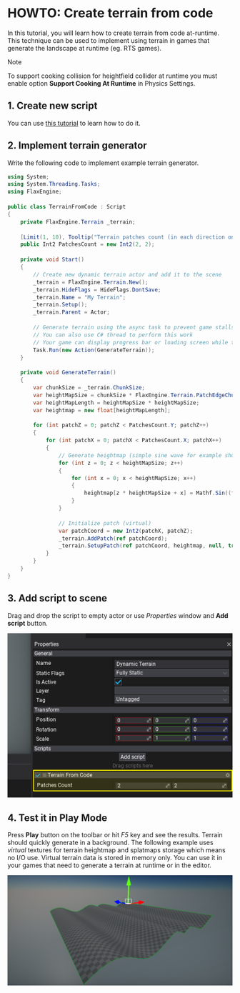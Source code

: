 # HOWTO: Create terrain from code

In this tutorial, you will learn how to create terrain from code at-runtime. This technique can be used to implement using terrain in games that generate the landscape at runtime (eg. RTS games).

> [!Note]
> To support cooking collision for heightfield collider at runtime you must enable option **Support Cooking At Runtime** in Physics Settings.

## 1. Create new script

You can use [this tutorial](../../scripting/new-script.md) to learn how to do it.

## 2. Implement terrain generator

Write the following code to implement example terrain generator.

```cs
using System;
using System.Threading.Tasks;
using FlaxEngine;

public class TerrainFromCode : Script
{
    private FlaxEngine.Terrain _terrain;

    [Limit(1, 10), Tooltip("Terrain patches count (in each direction on XZ plane).")]
    public Int2 PatchesCount = new Int2(2, 2);

    private void Start()
    {
        // Create new dynamic terrain actor and add it to the scene
        _terrain = FlaxEngine.Terrain.New();
        _terrain.HideFlags = HideFlags.DontSave;
        _terrain.Name = "My Terrain";
        _terrain.Setup();
        _terrain.Parent = Actor;

        // Generate terrain using the async task to prevent game stalls
        // You can also use C# thread to perform this work
        // Your game can display progress bar or loading screen while terrain is being generated
        Task.Run(new Action(GenerateTerrain));
    }

    private void GenerateTerrain()
    {
        var chunkSize = _terrain.ChunkSize;
        var heightMapSize = chunkSize * FlaxEngine.Terrain.PatchEdgeChunksCount + 1;
        var heightMapLength = heightMapSize * heightMapSize;
        var heightmap = new float[heightMapLength];

        for (int patchZ = 0; patchZ < PatchesCount.Y; patchZ++)
        {
            for (int patchX = 0; patchX < PatchesCount.X; patchX++)
            {
                // Generate heightmap (simple sine wave for example showcase)
                for (int z = 0; z < heightMapSize; z++)
                {
                    for (int x = 0; x < heightMapSize; x++)
                    {
                        heightmap[z * heightMapSize + x] = Mathf.Sin((float)x / chunkSize * Mathf.PiOverFour * 3.0f) * 3000.0f;
                    }
                }

                // Initialize patch (virtual)
                var patchCoord = new Int2(patchX, patchZ);
                _terrain.AddPatch(ref patchCoord);
                _terrain.SetupPatch(ref patchCoord, heightmap, null, true);
            }
        }
    }
}
```

## 3. Add script to scene

Drag and drop the script to empty actor or use *Properties* window and **Add script** button.

![Add script](media/add-terrain-generator-script.png)

## 4. Test it in Play Mode

Press **Play** button on the toolbar or hit *F5* key and see the results. Terrain should quickly generate in a background. The following example uses *virtual* textures for terrain heightmap and splatmaps storage which means no I/O use. Virtual terrain data is stored in memory only. You can use it in your games that need to generate a terrain at runtime or in the editor.

![Terrain From Code Results](media/generated-terrain.png)

